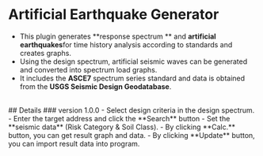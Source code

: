 # Artificial Earthquake Generator
- This plugin generates  **response spectrum ** and  **artificial earthquakes**for time history analysis according to standards and creates graphs.
- Using the design spectrum, artificial seismic waves can be generated and converted into spectrum load graphs.
- It includes the **ASCE7** spectrum series standard and data is obtained from the **USGS Seismic Design Geodatabase**.
<br />
## Details
### version 1.0.0
- Select design criteria in the design spectrum.
- Enter  the target address and click the **Search** button
- Set the **seismic data** (Risk Category & Soil Class).
- By clicking **Calc.** button, you can get result graph and data.
- By clicking **Update** button, you can import result data into program.